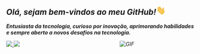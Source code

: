 <i><h2>Olá, sejam bem-vindos ao meu GitHub!<img src="https://raw.githubusercontent.com/ABSphreak/ABSphreak/master/gifs/Hi.gif" style="max-width: 100%;" width="25px"></h2>
<p dir="auto"><i> <strong> Entusiasta da tecnologia, curioso por inovação, aprimorando habilidades e sempre aberto a novos desafios na tecnologia.</strong> </i></p>
<img alt="GIF" src="https://c.tenor.com/D-xKkvBWCYUAAAAd/scaler-create-impact.gif (1).gif?raw=true" style="max-width: 100%;" width="200" align="right"></i>
 
<a href="https://github.com/JoaldoSB">
<img height="180em" src="https://github-readme-stats.vercel.app/api/top-langs/?username=JoaldoSB&layout=compact&langs_count=7&theme=dracula"/>
<img height="180em" src="https://github-readme-stats.vercel.app/api?username=JoaldoSB&show_icons=true&theme=dracula&include_all_commits=true&count_private=true"/>
</div>
